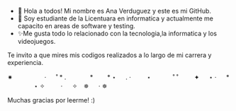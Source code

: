 - 👋 Hola a todos! Mi nombre es Ana Verduguez y este es mi GitHub.
- 👀 Soy estudiante de la Licentuara en informatica y actualmente me capacito en areas de software y testing.
- ✨Me gusta todo lo relacionado con la tecnologia,la informatica y los videojuegos.


Te invito a que mires mis codigos realizados a lo largo de mi carrera y experiencia.

✷ 　 　　 　 ·
 　 ˚ * .
 　 　　 *　　 * ⋆ 　 .
 · 　　 ⋆ 　　　 ˚ ˚ 　　 ✦
 　 ⋆ · 　 *
 　　　　 ⋆ ✧　 　 · 　 ✧　✵
 　 · ✵
   
Muchas gracias por leerme! :)

